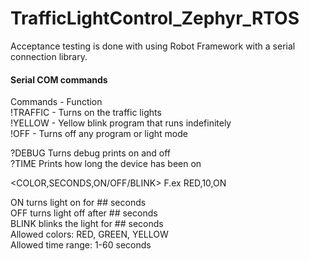 # TrafficLightControl_Zephyr_RTOS

Acceptance testing is done with using Robot Framework with a serial connection library.

#### Serial COM commands  
Commands - Function  
!TRAFFIC - Turns on the traffic lights  
!YELLOW - Yellow blink program that runs indefinitely  
!OFF - Turns off any program or light mode  
  
?DEBUG                          Turns debug prints on and off  
?TIME                           Prints how long the device has been on  
  
<COLOR,SECONDS,ON/OFF/BLINK>    F.ex RED,10,ON  

ON turns light on for ## seconds  
OFF turns light off after ## seconds       
BLINK blinks the light for ## seconds  
Allowed colors: RED, GREEN, YELLOW  
Allowed time range: 1-60 seconds  
